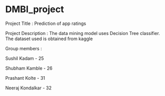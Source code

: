 # DMBI_project
Project Title : Prediction of app ratings 

Project Description : The data mining model uses Decision Tree classifier. The dataset used is obtained from kaggle

Group members : 

Sushil Kadam      - 25 

Shubham Kamble    - 26

Prashant Kolte    - 31

Neeraj Kondalkar  - 32
                      
